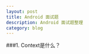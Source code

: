 ```yaml
---
layout: post
title: Android 面试题
description: Android 面试题整理
category: blog
---
```






###1. Context是什么？  
